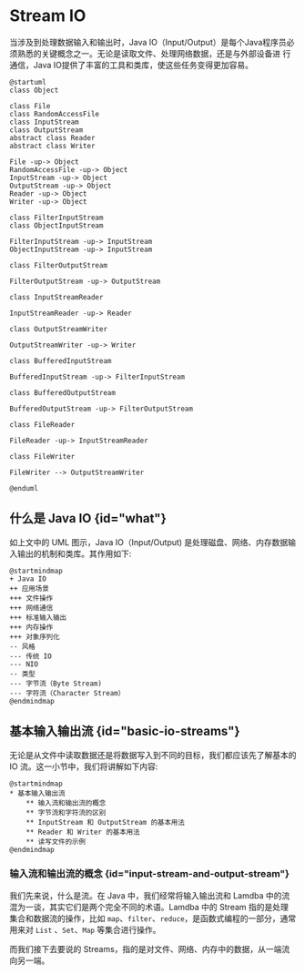 # Stream IO

当涉及到处理数据输入和输出时，Java IO（Input/Output）是每个Java程序员必须熟悉的关键概念之一。无论是读取文件、处理网络数据，还是与外部设备进
行通信，Java IO提供了丰富的工具和类库，使这些任务变得更加容易。

```plantuml
@startuml
class Object

class File
class RandomAccessFile
class InputStream
class OutputStream
abstract class Reader
abstract class Writer

File -up-> Object
RandomAccessFile -up-> Object
InputStream -up-> Object
OutputStream -up-> Object
Reader -up-> Object
Writer -up-> Object

class FilterInputStream
class ObjectInputStream

FilterInputStream -up-> InputStream
ObjectInputStream -up-> InputStream

class FilterOutputStream

FilterOutputStream -up-> OutputStream

class InputStreamReader

InputStreamReader -up-> Reader

class OutputStreamWriter

OutputStreamWriter -up-> Writer

class BufferedInputStream

BufferedInputStream -up-> FilterInputStream

class BufferedOutputStream

BufferedOutputStream -up-> FilterOutputStream

class FileReader

FileReader -up-> InputStreamReader

class FileWriter

FileWriter --> OutputStreamWriter

@enduml
```

## 什么是 Java IO {id="what"}

如上文中的 UML 图示，Java IO（Input/Output) 是处理磁盘、网络、内存数据输入输出的机制和类库。其作用如下:

```plantuml
@startmindmap
+ Java IO
++ 应用场景
+++ 文件操作
+++ 网络通信
+++ 标准输入输出
+++ 内存操作
+++ 对象序列化
-- 风格
--- 传统 IO
--- NIO
-- 类型
--- 字节流（Byte Stream)
--- 字符流（Character Stream）
@endmindmap
```

## 基本输入输出流 {id="basic-io-streams"}

无论是从文件中读取数据还是将数据写入到不同的目标，我们都应该先了解基本的 IO 流。这一小节中，我们将讲解如下内容:
```plantuml
@startmindmap
* 基本输入输出流
    ** 输入流和输出流的概念
    ** 字节流和字符流的区别
    ** InputStream 和 OutputStream 的基本用法
    ** Reader 和 Writer 的基本用法
    ** 读写文件的示例
@endmindmap
```

### 输入流和输出流的概念 {id="input-stream-and-output-stream"}

我们先来说，什么是流。在 Java 中，我们经常将输入输出流和 Lamdba 中的流混为一谈，其实它们是两个完全不同的术语。Lamdba 中的 Stream 指的是处理
集合和数据流的操作，比如 `map`、`filter`、`reduce`，是函数式编程的一部分，通常用来对 `List` 、`Set`、`Map` 等集合进行操作。

而我们接下去要说的 Streams，指的是对文件、网络、内存中的数据，从一端流向另一端。
